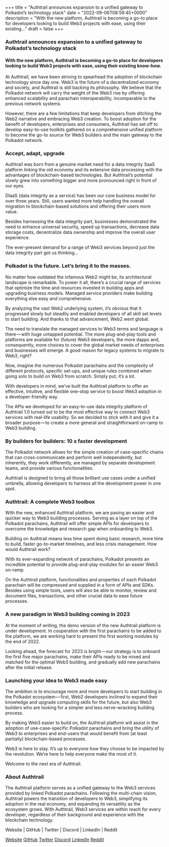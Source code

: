 +++
title = "Authtrail announces expansion to a unified gateway to Polkadot’s technology stack"
date = "2022-09-06T08:59:45+0000"
description = "With the new platform, Authtrail is becoming a go-to place for developers looking to build Web3 projects with ease, using their existing…"
draft = false
+++

### Authtrail announces expansion to a unified gateway to Polkadot’s technology stack


#### With the new platform, Authtrail is becoming a go-to place for developers looking to build Web3 projects with ease, using their existing know-how.


At Authtrail, we have been striving to spearhead the adoption of blockchain technology since day one. Web3 is the future of a decentralized economy and society, and Authtrail is still backing its philosophy. We believe that the Polkadot network will carry the weight of the Web3 rise by offering enhanced scalability and parachain interoperability, incomparable to the previous network systems.


However, there are a few limitations that keep developers from ditching the Web2 narrative and embracing Web3 creation. To boost adoption for the benefit of developers, enterprises and consumers, Authtrail has set off to develop easy-to-use toolkits gathered on a comprehensive unified platform to become the go-to source for Web3 builders and the main gateway to the Polkadot network.


### Accept, adapt, upgrade


Authtrail was born from a genuine market need for a data integrity SaaS platform linking the old economy and its extensive data processing with the advantages of blockchain-based technologies. But Authtrail’s potential slowly grew into something bigger and more pronounced right in front of our eyes.


DIaaS (data integrity as a service) has been our core business model for over three years. Still, users wanted more help handling the overall migration to blockchain-based solutions and offering their users more value.


Besides harnessing the data integrity part, businesses demonstrated the need to enhance universal security, speed up transactions, decrease data storage costs, decentralize data ownership and improve the overall user experience.


The ever-present demand for a range of Web3 services beyond just the data integrity part got us thinking…


### Polkadot is the future. Let‘s bring it to the masses.


No matter how outdated the infamous Web2 might be, its architectural landscape is remarkable. To power it all, there’s a crucial range of services that optimize the time and resources invested in building apps and upgrading business models. Managed service providers make building everything else easy and comprehensive.


By analyzing the vast Web2 underlying system, it’s obvious that it progressed slowly but steadily and enabled developers of all skill set levels to start building. And thanks to that advancement, Web2 went global.


The need to translate the managed services to Web3 terms and language is there — with huge untapped potential. The more plug-and-play tools and platforms are available for (future) Web3 developers, the more dapps and, consequently, more choices to cover the global market needs of enterprises and businesses will emerge. A good reason for legacy systems to migrate to Web3, right?


Now, imagine the numerous Polkadot parachains and the complexity of different protocols, specific set-ups, and unique rules combined when going solo to build on Web3 from scratch. Simply put, it’s a lot.


With developers in mind, we’ve built the Authtrail platform to offer an effective, intuitive, and flexible one-stop service to boost Web3 adoption in a developer-friendly way.


The APIs we developed for an easy-to-use data integrity platform of Authtrail 1.0 turned out to be the most effective way to connect Web3 services with real-life usability. So we decided to stick with it and give it a broader purpose — to create a more general and straightforward on-ramp to Web3 building.


### By builders for builders: 10 x faster development


The Polkadot network allows for the simple creation of case-specific chains that can cross-communicate and perform well independently, but inherently, they work differently, are managed by separate development teams, and provide various functionalities.


Authtrail is designed to bring all those brilliant use cases under a unified umbrella, allowing developers to harness all the development power in one spot.


### Authtrail: A complete Web3 toolbox


With the new, enhanced Authtrail platform, we are paving an easier and quicker way to Web3 building processes. Serving as a layer on top of the Polkadot parachains, Authtrail will offer simple APIs for developers to overcome the knowledge and research gap when onboarding to Web3.


Building on Authtrail means less time spent doing basic research, more time to build, faster go-to-market timelines, and less crisis management. How would Authtrail work?


With its ever-expanding network of parachains, Polkadot presents an incredible potential to provide plug-and-play modules for an easier Web3 on-ramp.


On the Authtrail platform, functionalities and properties of each Polkadot parachain will be compressed and supplied in a form of APIs and SDKs. Besides using simple tools, users will also be able to monitor, review and document files, transactions, and other crucial data to ease future processes.


### A new paradigm in Web3 building coming in 2023


At the moment of writing, the demo version of the new Authtrail platform is under development. In cooperation with the first parachains to be added to the platform, we are working hard to present the first working modules by the end of 2022.


Looking ahead, the forecast for 2023 is bright — our strategy is to onboard the first five major parachains, make their APIs ready to be mixed and matched for the optimal Web3 building, and gradually add new parachains after the initial release.


### Launching your idea to Web3 made easy


The ambition is to encourage more and more developers to start building in the Polkadot ecosystem — first, Web2 developers inclined to expand their knowledge and upgrade computing skills for the future, but also Web3 builders who are looking for a simpler and less nerve-wracking building process.


By making Web3 easier to build on, the Authtrail platform will assist in the adoption of use-case-specific Polkadot parachains and bring the utility of Web3 to enterprises and end-users that would benefit from (at least partially) blockchain-based processes.


Web3 is here to stay. It’s up to everyone how they choose to be impacted by the revolution. We’re here to help everyone make the most of it.


Welcome to the next era of Authtrail.


### About Authtrail


The Authtrail platform serves as a unified gateway to the Web3 services provided by linked Polkadot parachains. Following the multi-chain vision, Authtrail powers the transition of developers to Web3, simplifying its adoption in the real economy, and expanding its versatility as the ecosystem grows. With Authtrail, Web3 services are within reach for every developer, regardless of their background and experience with the blockchain technology.


Website | GitHub | Twitter | Discord | LinkedIn | Reddit

[Website](https://authtrail.com/)
[GitHub](https://github.com/AuthTrail)
[Twitter](https://twitter.com/authtrail)
[Discord](https://discord.gg/apillon)
[LinkedIn](https://www.linkedin.com/company/authtrail)
[Reddit](https://www.reddit.com/r/authtrail/)